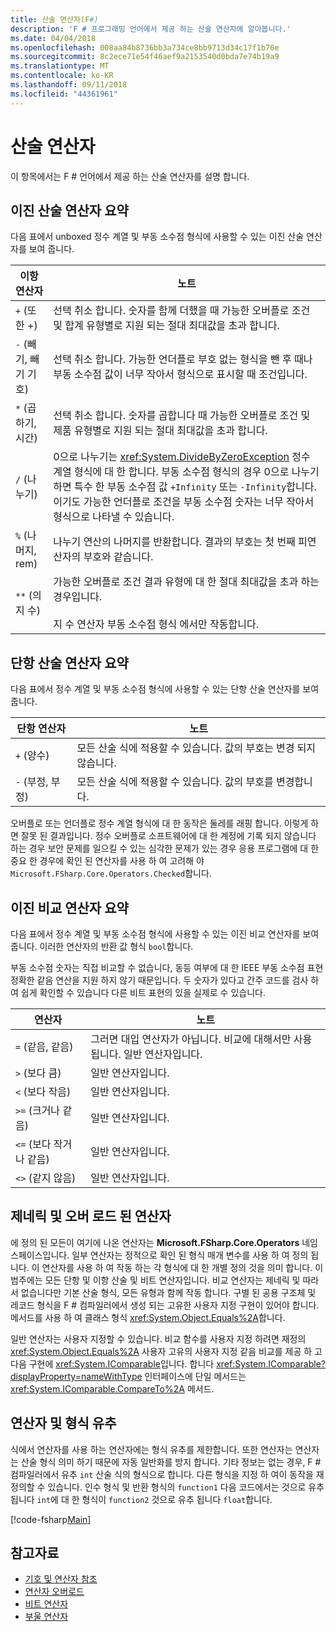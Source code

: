 ```yaml
---
title: 산술 연산자(F#)
description: 'F # 프로그래밍 언어에서 제공 하는 산술 연산자에 알아봅니다.'
ms.date: 04/04/2018
ms.openlocfilehash: 008aa84b8736bb3a734ce8bb9713d34c17f1b76e
ms.sourcegitcommit: 8c2ece71e54f46aef9a2153540d0bda7e74b19a9
ms.translationtype: MT
ms.contentlocale: ko-KR
ms.lasthandoff: 09/11/2018
ms.locfileid: "44361961"
---
```

# <a name="arithmetic-operators"></a>산술 연산자

이 항목에서는 F # 언어에서 제공 하는 산술 연산자를 설명 합니다.

## <a name="summary-of-binary-arithmetic-operators"></a>이진 산술 연산자 요약

다음 표에서 unboxed 정수 계열 및 부동 소수점 형식에 사용할 수 있는 이진 산술 연산자를 보여 줍니다.

|이항 연산자|노트|
|---------------|-----|
|`+` (또한 +)|선택 취소 합니다. 숫자를 함께 더했을 때 가능한 오버플로 조건 및 합계 유형별로 지원 되는 절대 최대값을 초과 합니다.|
|`-` (빼기, 빼기 기호)|선택 취소 합니다. 가능한 언더플로 부호 없는 형식을 뺀 후 때나 부동 소수점 값이 너무 작아서 형식으로 표시할 때 조건입니다.|
|`*` (곱하기, 시간)|선택 취소 합니다. 숫자를 곱합니다 때 가능한 오버플로 조건 및 제품 유형별로 지원 되는 절대 최대값을 초과 합니다.|
|`/` (나누기)|0으로 나누기는 <xref:System.DivideByZeroException> 정수 계열 형식에 대 한 합니다. 부동 소수점 형식의 경우 0으로 나누기 하면 특수 한 부동 소수점 값 `+Infinity` 또는 `-Infinity`합니다. 이기도 가능한 언더플로 조건을 부동 소수점 숫자는 너무 작아서 형식으로 나타낼 수 있습니다.|
|`%` (나머지, rem)|나누기 연산의 나머지를 반환합니다. 결과의 부호는 첫 번째 피연산자의 부호와 같습니다.|
|`**` (의 지 수)|가능한 오버플로 조건 결과 유형에 대 한 절대 최대값을 초과 하는 경우입니다.<br /><br />지 수 연산자 부동 소수점 형식 에서만 작동합니다.|

## <a name="summary-of-unary-arithmetic-operators"></a>단항 산술 연산자 요약

다음 표에서 정수 계열 및 부동 소수점 형식에 사용할 수 있는 단항 산술 연산자를 보여 줍니다.

|단항 연산자|노트|
|--------------|-----|
|`+` (양수)|모든 산술 식에 적용할 수 있습니다. 값의 부호는 변경 되지 않습니다.|
|`-` (부정, 부정)|모든 산술 식에 적용할 수 있습니다. 값의 부호를 변경합니다.|
오버플로 또는 언더플로 정수 계열 형식에 대 한 동작은 둘레를 래핑 합니다. 이렇게 하면 잘못 된 결과입니다. 정수 오버플로 소프트웨어에 대 한 계정에 기록 되지 않습니다 하는 경우 보안 문제를 일으킬 수 있는 심각한 문제가 있는 경우 응용 프로그램에 대 한 중요 한 경우에 확인 된 연산자를 사용 하 여 고려해 야 `Microsoft.FSharp.Core.Operators.Checked`합니다.

## <a name="summary-of-binary-comparison-operators"></a>이진 비교 연산자 요약

다음 표에서 정수 계열 및 부동 소수점 형식에 사용할 수 있는 이진 비교 연산자를 보여 줍니다. 이러한 연산자의 반환 값 형식 `bool`합니다.

부동 소수점 숫자는 직접 비교할 수 없습니다, 동등 여부에 대 한 IEEE 부동 소수점 표현 정확한 같음 연산을 지원 하지 않기 때문입니다. 두 숫자가 있다고 간주 코드를 검사 하 여 쉽게 확인할 수 있습니다 다른 비트 표현의 있을 실제로 수 있습니다.

|연산자|노트|
|--------|-----|
|`=` (같음, 같음)|그러면 대입 연산자가 아닙니다. 비교에 대해서만 사용 됩니다. 일반 연산자입니다.|
|`>` (보다 큼)|일반 연산자입니다.|
|`<` (보다 작음)|일반 연산자입니다.|
|`>=` (크거나 같음)|일반 연산자입니다.|
|`<=` (보다 작거나 같음)|일반 연산자입니다.|
|`<>` (같지 않음)|일반 연산자입니다.|

## <a name="overloaded-and-generic-operators"></a>제네릭 및 오버 로드 된 연산자

에 정의 된 모든이 여기에 나온 연산자는 **Microsoft.FSharp.Core.Operators** 네임 스페이스입니다. 일부 연산자는 정적으로 확인 된 형식 매개 변수를 사용 하 여 정의 됩니다. 이 연산자를 사용 하 여 작동 하는 각 형식에 대 한 개별 정의 것을 의미 합니다. 이 범주에는 모든 단항 및 이항 산술 및 비트 연산자입니다. 비교 연산자는 제네릭 및 따라서 없습니다만 기본 산술 형식, 모든 유형과 함께 작동 합니다. 구별 된 공용 구조체 및 레코드 형식을 F # 컴파일러에서 생성 되는 고유한 사용자 지정 구현이 있어야 합니다. 메서드를 사용 하 여 클래스 형식 <xref:System.Object.Equals%2A>합니다.

일반 연산자는 사용자 지정할 수 있습니다. 비교 함수를 사용자 지정 하려면 재정의 <xref:System.Object.Equals%2A> 사용자 고유의 사용자 지정 같음 비교를 제공 하 고 다음 구현에 <xref:System.IComparable>입니다. 합니다 <xref:System.IComparable?displayProperty=nameWithType> 인터페이스에 단일 메서드는 <xref:System.IComparable.CompareTo%2A> 메서드.

## <a name="operators-and-type-inference"></a>연산자 및 형식 유추

식에서 연산자를 사용 하는 연산자에는 형식 유추를 제한합니다. 또한 연산자는 연산자는 산술 형식 의미 하기 때문에 자동 일반화를 방지 합니다. 기타 정보는 없는 경우, F # 컴파일러에서 유추 `int` 산술 식의 형식으로 합니다. 다른 형식을 지정 하 여이 동작을 재정의할 수 있습니다. 인수 형식 및 반환 형식의 `function1` 다음 코드에서는 것으로 유추 됩니다 `int`에 대 한 형식이 `function2` 것으로 유추 됩니다 `float`합니다.

[!code-fsharp[Main](../../../../samples/snippets/fsharp/lang-ref-1/snippet3501.fs)]

## <a name="see-also"></a>참고자료

- [기호 및 연산자 참조](index.md)
- [연산자 오버로드](../operator-overloading.md)
- [비트 연산자](bitwise-operators.md)
- [부울 연산자](boolean-operators.md)
